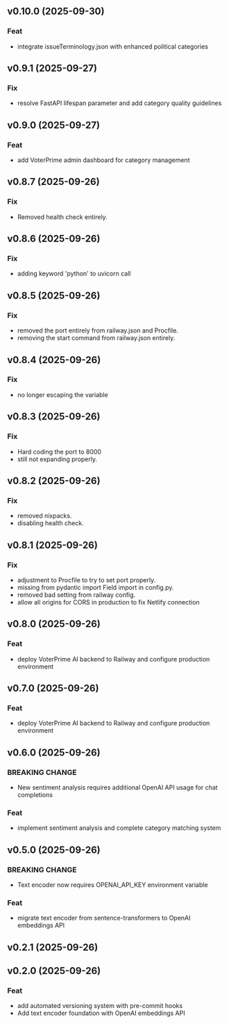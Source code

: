 ## v0.10.0 (2025-09-30)

### Feat

- integrate issueTerminology.json with enhanced political categories

## v0.9.1 (2025-09-27)

### Fix

- resolve FastAPI lifespan parameter and add category quality guidelines

## v0.9.0 (2025-09-27)

### Feat

- add VoterPrime admin dashboard for category management

## v0.8.7 (2025-09-26)

### Fix

- Removed health check entirely.

## v0.8.6 (2025-09-26)

### Fix

- adding keyword 'python' to uvicorn call

## v0.8.5 (2025-09-26)

### Fix

- removed the port entirely from railway.json and Procfile.
- removing the start command from railway.json entirely.

## v0.8.4 (2025-09-26)

### Fix

- no longer escaping the  variable

## v0.8.3 (2025-09-26)

### Fix

- Hard coding the port to 8000
-  still not expanding properly.

## v0.8.2 (2025-09-26)

### Fix

- removed nixpacks.
- disabling health check.

## v0.8.1 (2025-09-26)

### Fix

- adjustment to Procfile to try to set port properly.
- missing from pydantic import Field import in config.py.
- removed bad  setting from railway config.
- allow all origins for CORS in production to fix Netlify connection

## v0.8.0 (2025-09-26)

### Feat

- deploy VoterPrime AI backend to Railway and configure production environment

## v0.7.0 (2025-09-26)

### Feat

- deploy VoterPrime AI backend to Railway and configure production environment

## v0.6.0 (2025-09-26)

### BREAKING CHANGE

- New sentiment analysis requires additional OpenAI API usage for chat completions

### Feat

- implement sentiment analysis and complete category matching system

## v0.5.0 (2025-09-26)

### BREAKING CHANGE

- Text encoder now requires OPENAI_API_KEY environment variable

### Feat

- migrate text encoder from sentence-transformers to OpenAI embeddings API

## v0.2.1 (2025-09-26)

## v0.2.0 (2025-09-26)

### Feat

- add automated versioning system with pre-commit hooks
- Add text encoder foundation with OpenAI embeddings API
